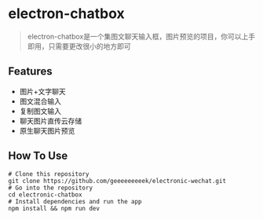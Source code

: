 # electron-chatbox
> electron-chatbox是一个集图文聊天输入框，图片预览的项目，你可以上手即用，只需要更改很小的地方即可

## Features
* 图片+文字聊天
* 图文混合输入
* 复制图文输入
* 聊天图片直传云存储
* 原生聊天图片预览

## How To Use
```
# Clone this repository
git clone https://github.com/geeeeeeeeek/electronic-wechat.git
# Go into the repository
cd electronic-chatbox
# Install dependencies and run the app
npm install && npm run dev
```
